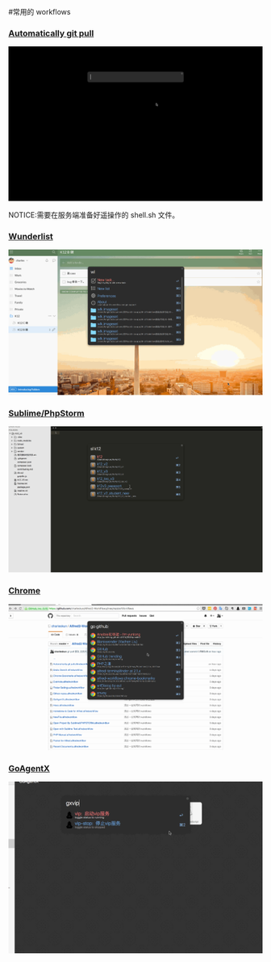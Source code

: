 #常用的 workflows  

### [Automatically git pull](https://github.com/charleskun/Alfred2-WorkFlows/blob/master/Workflows/Automatically%20git%20pull.alfredworkflow)
![workflows](./gf/git_pull.gif)

NOTICE:需要在服务端准备好遥操作的 shell.sh 文件。

### [Wunderlist](https://github.com/charleskun/Alfred2-WorkFlows/blob/master/Workflows/Wunderlist.alfredworkflow)
![workflows](./gf/wl.gif)

### [Sublime/PhpStorm](https://github.com/charleskun/Alfred2-WorkFlows/blob/master/Workflows/Open%20with%20Sublime%20Text.alfredworkflow)
![workflows](./gf/sl.gif)


### [Chrome](https://github.com/charleskun/Alfred2-WorkFlows/blob/master/Workflows/Chrome%20Bookmarks.alfredworkflow)
![workflows](./gf/chrome.gif)

### [GoAgentX](https://github.com/charleskun/Alfred2-WorkFlows/blob/master/Workflows/GoAgentX.alfredworkflow)
![workflows](./gf/gxs.gif) 